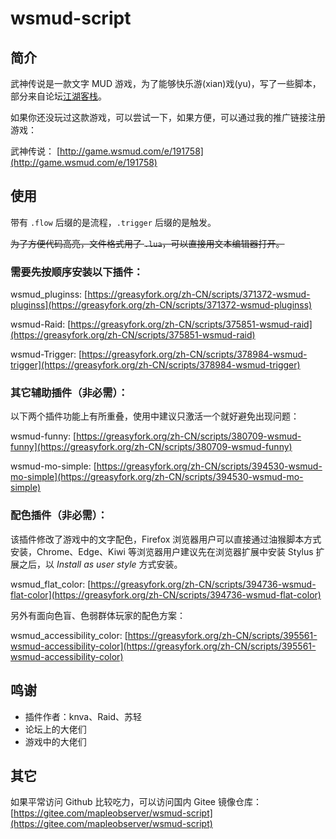 # wsmud-script
## 简介

武神传说是一款文字 MUD 游戏，为了能够快乐游(xian)戏(yu)，写了一些脚本，部分来自论坛[江湖客栈](http://wsmud.bobcn.me/)。

如果你还没玩过这款游戏，可以尝试一下，如果方便，可以通过我的推广链接注册游戏：

武神传说：
[http://game.wsmud.com/e/191758](http://game.wsmud.com/e/191758)

## 使用

带有 `.flow` 后缀的是流程，`.trigger` 后缀的是触发。

~~为了方便代码高亮，文件格式用了 `.lua`，可以直接用文本编辑器打开。~~

### 需要先按顺序安装以下插件：

wsmud_pluginss:
[https://greasyfork.org/zh-CN/scripts/371372-wsmud-pluginss](https://greasyfork.org/zh-CN/scripts/371372-wsmud-pluginss)

wsmud-Raid:
[https://greasyfork.org/zh-CN/scripts/375851-wsmud-raid](https://greasyfork.org/zh-CN/scripts/375851-wsmud-raid)

wsmud-Trigger:
[https://greasyfork.org/zh-CN/scripts/378984-wsmud-trigger](https://greasyfork.org/zh-CN/scripts/378984-wsmud-trigger)

### 其它辅助插件（非必需）：

以下两个插件功能上有所重叠，使用中建议只激活一个就好避免出现问题：

wsmud-funny:
[https://greasyfork.org/zh-CN/scripts/380709-wsmud-funny](https://greasyfork.org/zh-CN/scripts/380709-wsmud-funny)

wsmud-mo-simple:
[https://greasyfork.org/zh-CN/scripts/394530-wsmud-mo-simple](https://greasyfork.org/zh-CN/scripts/394530-wsmud-mo-simple)

### 配色插件（非必需）：

该插件修改了游戏中的文字配色，Firefox 浏览器用户可以直接通过油猴脚本方式安装，Chrome、Edge、Kiwi 等浏览器用户建议先在浏览器扩展中安装 Stylus 扩展之后，以 *Install as user style* 方式安装。

wsmud_flat_color:
[https://greasyfork.org/zh-CN/scripts/394736-wsmud-flat-color](https://greasyfork.org/zh-CN/scripts/394736-wsmud-flat-color)

另外有面向色盲、色弱群体玩家的配色方案：

wsmud_accessibility_color:
[https://greasyfork.org/zh-CN/scripts/395561-wsmud-accessibility-color](https://greasyfork.org/zh-CN/scripts/395561-wsmud-accessibility-color)

## 鸣谢

- 插件作者：knva、Raid、苏轻
- 论坛上的大佬们
- 游戏中的大佬们

## 其它

如果平常访问 Github 比较吃力，可以访问国内 Gitee 镜像仓库：
[https://gitee.com/mapleobserver/wsmud-script](https://gitee.com/mapleobserver/wsmud-script)